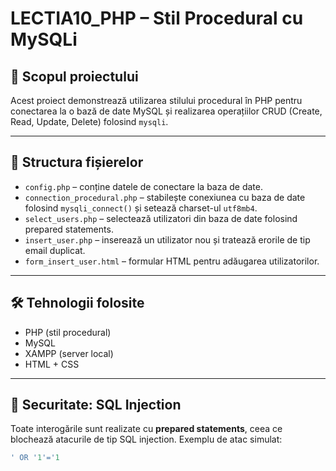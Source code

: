 # LECTIA10_PHP – Stil Procedural cu MySQLi

## 🎯 Scopul proiectului

Acest proiect demonstrează utilizarea stilului procedural în PHP pentru conectarea la o bază de date MySQL și realizarea operațiilor CRUD (Create, Read, Update, Delete) folosind `mysqli`.

---

## 📁 Structura fișierelor

- `config.php` – conține datele de conectare la baza de date.
- `connection_procedural.php` – stabilește conexiunea cu baza de date folosind `mysqli_connect()` și setează charset-ul `utf8mb4`.
- `select_users.php` – selectează utilizatori din baza de date folosind prepared statements.
- `insert_user.php` – inserează un utilizator nou și tratează erorile de tip email duplicat.
- `form_insert_user.html` – formular HTML pentru adăugarea utilizatorilor.

---

## 🛠️ Tehnologii folosite

- PHP (stil procedural)
- MySQL
- XAMPP (server local)
- HTML + CSS

---

## 🔐 Securitate: SQL Injection

Toate interogările sunt realizate cu **prepared statements**, ceea ce blochează atacurile de tip SQL injection. Exemplu de atac simulat:

```sql
' OR '1'='1

